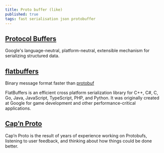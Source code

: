 ```yaml
---
title: Proto buffer (like)
published: true
tags: fast serialisation json protobuffer
---
```

## [Protocol Buffers](https://developers.google.com/protocol-buffers/)
Google's language-neutral, platform-neutral, extensible mechanism for serializing structured data.

## [flatbuffers](https://google.github.io/flatbuffers/)

Binary message format faster than [protobuf]()

FlatBuffers is an efficient cross platform serialization library for C++, C#, C, Go, Java, JavaScript, TypeScript, PHP, and Python. It was originally created at Google for game development and other performance-critical applications.

## [Cap’n Proto](https://capnproto.org/)

Cap’n Proto is the result of years of experience working on Protobufs, listening to user feedback, and thinking about how things could be done better.

